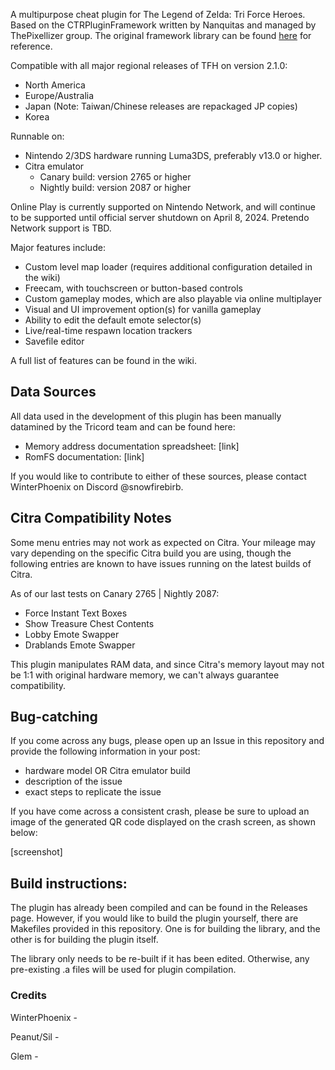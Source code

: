 A multipurpose cheat plugin for The Legend of Zelda: Tri Force Heroes. Based on the CTRPluginFramework written by Nanquitas and managed by ThePixellizer group. The original framework library can be found [here](https://gitlab.com/thepixellizeross/ctrpluginframework/-/tree/develop/Library?ref_type=heads) for reference.

Compatible with all major regional releases of TFH on version 2.1.0:
- North America
- Europe/Australia
- Japan (Note: Taiwan/Chinese releases are repackaged JP copies)
- Korea

Runnable on:
- Nintendo 2/3DS hardware running Luma3DS, preferably v13.0 or higher.
- Citra emulator 
  - Canary build: version 2765 or higher
  -  Nightly build: version 2087 or higher

Online Play is currently supported on Nintendo Network, and will continue to be supported until official server shutdown on April 8, 2024. Pretendo Network support is TBD.

Major features include:
- Custom level map loader (requires additional configuration detailed in the wiki)
- Freecam, with touchscreen or button-based controls
- Custom gameplay modes, which are also playable via online multiplayer
- Visual and UI improvement option(s) for vanilla gameplay
- Ability to edit the default emote selector(s)
- Live/real-time respawn location trackers
- Savefile editor

A full list of features can be found in the wiki.

## Data Sources
All data used in the development of this plugin has been manually datamined by the Tricord team and can be found here:
- Memory address documentation spreadsheet: [link]
- RomFS documentation: [link]

If you would like to contribute to either of these sources, please contact WinterPhoenix on Discord @snowfirebirb.

## Citra Compatibility Notes
Some menu entries may not work as expected on Citra. Your mileage may vary depending on the specific Citra build you are using, though the following entries are known to have issues running on the latest builds of Citra. 

As of our last tests on Canary 2765 | Nightly 2087:
- Force Instant Text Boxes
- Show Treasure Chest Contents
- Lobby Emote Swapper
- Drablands Emote Swapper

This plugin manipulates RAM data, and since Citra's memory layout may not be 1:1 with original hardware memory, we can't always guarantee compatibility.

## Bug-catching 
If you come across any bugs, please open up an Issue in this repository and provide the following information in your post:
- hardware model OR Citra emulator build
- description of the issue
- exact steps to replicate the issue

If you have come across a consistent crash, please be sure to upload an image of the generated QR code displayed on the crash screen, as shown below:

[screenshot] 

## Build instructions:
The plugin has already been compiled and can be found in the Releases page. However, if you would like to build the plugin yourself, there are Makefiles provided in this repository. One is for building the library, and the other is for building the plugin itself. 

The library only needs to be re-built if it has been edited. Otherwise, any pre-existing .a files will be used for plugin compilation.

### Credits
WinterPhoenix - 

Peanut/Sil - 

Glem - 
